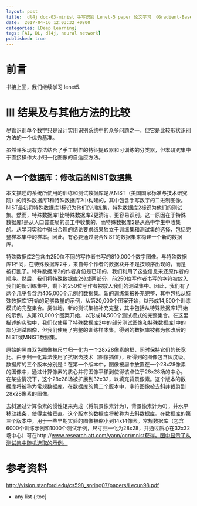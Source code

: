 ```yaml
---
layout: post
title:  dl4j doc-03-minist 手写识别 Lenet-5 paper 论文学习 《Gradient-Based Learning Applied to Document Recognition》 I
date:  2017-04-16 12:03:32 +0800
categories: [Deep Learning]
tags: [AI, DL, dl4j, neural network]
published: true
---
```


# 前言

书接上回，我们继续学习 lenet5.

# III 结果及与其他方法的比较

尽管识别单个数字只是设计实用识别系统中的众多问题之一，但它是比较形状识别方法的一个优秀基准。

虽然许多现有方法结合了手工制作的特征提取器和可训练的分类器，但本研究集中于直接操作大小归一化图像的自适应方法。

## A 一个数据库：修改后的NIST数据集

本文描述的系统所使用的训练和测试数据库是从NIST（美国国家标准与技术研究院）的特殊数据库1和特殊数据库2中构建的，其中包含手写数字的二进制图像。NIST最初将特殊数据库1标识为他们的训练集，特殊数据库2标识为他们的测试集。然而，特殊数据库1比特殊数据库2更清洁、更容易识别。这一原因在于特殊数据库1是从人口普查局的员工中收集的，而特殊数据库2是从高中学生中收集的。从学习实验中得出合理的结论要求结果独立于训练集和测试集的选择，包括完整样本集中的样本。因此，有必要通过混合NIST的数据集来构建一个新的数据库。

特殊数据库2包含由250位不同的写作者书写的810,000个数字图像。与特殊数据库1不同，在特殊数据库2中，来自每个作者的数据块并不是按顺序出现的，而是被打乱了。特殊数据库2的作者身份是已知的，我们利用了这些信息来还原作者的顺序。然后，我们将特殊数据库2分成两部分，前250位写作者书写的字符被放入我们的新训练集中，剩下的250位写作者被放入我们的测试集中。因此，我们有了两个几乎各含约405,000个示例的数据集。新的训练集被补充完整，其中包括从特殊数据库1开始的足够数量的示例，从第20,000个图案开始，以形成14,500个训练模式的完整集合。类似地，新的测试集被补充完整，其中包括从特殊数据库1开始的示例，从第20,000个图案开始，以形成14,500个测试模式的完整集合。在这里描述的实验中，我们仅使用了特殊数据库2中的部分测试图像和特殊数据库1中的部分测试图像，但我们使用了完整的训练样本集。得到的数据库被称为修改后的NIST或MNIST数据集。

原始的黑白双色图像被尺寸归一化为一个28x28像素的框，同时保持它们的长宽比。由于归一化算法使用了抗锯齿技术（图像插值），所得到的图像包含灰度级。数据库的三个版本分别是：在第一个版本中，图像被居中放置在一个28x28像素的图像中，通过计算像素的质心并将图像平移到使得该点位于28x28场的中心。在某些情况下，这个28x28场被扩展到32x32，以填充背景像素。这个版本的数据库将被称为常规数据库。在数据库的第二个版本中，字符图像被去斜并裁剪到28x28像素的图像。

去斜通过计算像素的惯性矩来完成（将前景像素计为1，背景像素计为0），并水平移动线条，使得主轴垂直。这个版本的数据库将被称为去斜数据库。在数据库的第三个版本中，用于一些早期实验的图像被缩小到14x14像素。常规数据库（包含6000个训练示例和1000个测试示例，尺寸归一化为28x28，并通过质心在32x32场中心）可在http://www.research.att.com/yann/ocr/mnist获得。图中显示了从测试集中随机选取的示例。







# 参考资料

http://vision.stanford.edu/cs598_spring07/papers/Lecun98.pdf

* any list
{:toc}
